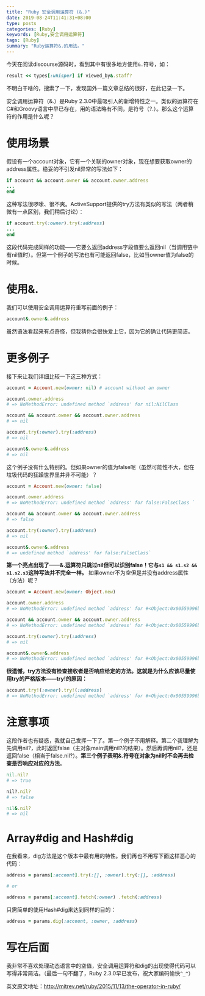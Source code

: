 ```yaml
---
title: "Ruby 安全调用运算符 (&.)"
date: 2019-08-24T11:41:31+08:00
type: posts
categories: [Ruby]
keywords: [Ruby,安全调用运算符]
tags: [Ruby]
summary: "Ruby运算符&.的用法。"
---
```


今天在阅读discourse源码时，看到其中有很多地方使用`&.`符号，如：
```ruby
result << types[:whisper] if viewed_by&.staff?
```
不明白干啥的，搜索了一下，发现国外一篇文章总结的很好，在此记录一下。

安全调用运算符（&.）是Ruby 2.3.0中最吸引人的新增特性之一。类似的运算符在C#和Groovy语言中早已存在，用的语法略有不同，是符号（?.）。那么这个运算符的作用是什么呢？
# 使用场景
假设有一个account对象，它有一个关联的owner对象，现在想要获取owner的address属性。稳妥的不引发nil异常的写法如下：
```ruby
if account && account.owner && account.owner.address
...
end
```
这种写法很啰嗦、很不爽。ActiveSupport提供的try方法有类似的写法（两者稍微有一点区别，我们稍后讨论）：
```ruby
if account.try(:owner).try(:address)
...
end
```
这段代码完成同样的功能——它要么返回address字段值要么返回nil（当调用链中有nil值时）。但第一个例子的写法也有可能返回false，比如当owner值为false的时候。
# 使用&.
我们可以使用安全调用运算符重写前面的例子：
```ruby
account&.owner&.address
```
虽然语法看起来有点奇怪，但我猜你会很快爱上它，因为它的确让代码更简洁。
# 更多例子
接下来让我们详细比较一下这三种方式：
```ruby
account = Account.new(owner: nil) # account without an owner

account.owner.address
# => NoMethodError: undefined method `address' for nil:NilClass

account && account.owner && account.owner.address
# => nil

account.try(:owner).try(:address)
# => nil

account&.owner&.address
# => nil
```
这个例子没有什么特别的。但如果owner的值为false呢（虽然可能性不大，但在垃圾代码的狂躁世界里并非不可能）？
```ruby
account = Account.new(owner: false)

account.owner.address
# => NoMethodError: undefined method `address' for false:FalseClass `

account && account.owner && account.owner.address
# => false

account.try(:owner).try(:address)
# => nil

account&.owner&.address
# => undefined method `address' for false:FalseClass`
```
**第一个亮点出现了——&.运算符只跳过nil但可以识别false！它与`s1 && s1.s2 && s1.s2.s3`这种写法并不完全一样。**
如果owner不为空但是并没有address属性（方法）呢？
```ruby
account = Account.new(owner: Object.new)

account.owner.address
# => NoMethodError: undefined method `address' for #<Object:0x00559996b5bde8>

account && account.owner && account.owner.address
# => NoMethodError: undefined method `address' for #<Object:0x00559996b5bde8>`

account.try(:owner).try(:address)
# => nil

account&.owner&.address
# => NoMethodError: undefined method `address' for #<Object:0x00559996b5bde8>`
```
**很遗憾，try方法没有检查接收者是否响应给定的方法。这就是为什么应该尽量使用try的严格版本——try!的原因：**
```ruby
account.try!(:owner).try!(:address)
# => NoMethodError: undefined method `address' for #<Object:0x00559996b5bde8>`
```
# 注意事项
这段作者也有疑惑，我就自己发挥一下了。第一个例子不用解释。第二个我理解为先调用nil?，此时返回false（主对象main调用nil?的结果）。然后再调用nil?，还是返回false（相当于false.nil?）。**第三个例子表明&.符号在对象为nil时不会再去检查是否响应对应的方法**。
```ruby
nil.nil?
# => true

nil?.nil?
# => false

nil&.nil?
# => nil
```
# Array#dig and Hash#dig
在我看来，dig方法是这个版本中最有用的特性。我们再也不用写下面这样恶心的代码：
```ruby
address = params[:account].try(:[], :owner).try(:[], :address)

# or

address = params[:account].fetch(:owner) .fetch(:address)
```
只需简单的使用Hash#dig来达到同样的目的：
```ruby
address = params.dig(:account, :owner, :address)
```

# 写在后面
我非常不喜欢处理动态语言中的空值，安全调用运算符和dig的出现使得代码可以写得非常简洁。（最后一句不翻了，Ruby 2.3.0早已发布，祝大家编码愉快`^_^`）

英文原文地址：http://mitrev.net/ruby/2015/11/13/the-operator-in-ruby/
